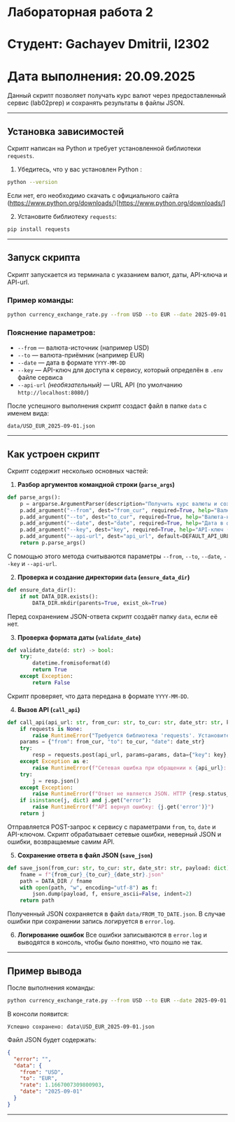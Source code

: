 # Лабораторная работа 2
# Студент: Gachayev Dmitrii, I2302
# Дата выполнения: 20.09.2025

Данный скрипт позволяет получать курс валют через предоставленный сервис (lab02prep) и сохранять результаты в файлы JSON.

---

## Установка зависимостей

Скрипт написан на Python и требует установленной библиотеки `requests`.

1. Убедитесь, что у вас установлен Python :

```bash
python --version
```

Если нет, его необходимо скачать с официального сайта (https://www.python.org/downloads/)[https://www.python.org/downloads/]

2. Установите библиотеку `requests`:

```bash
pip install requests
```

---

## Запуск скрипта

Скрипт запускается из терминала с указанием валют, даты, API-ключа и API-url.

### Пример команды:

```bash
python currency_exchange_rate.py --from USD --to EUR --date 2025-09-01 --key EXAMPLEAPIKEY
```

### Пояснение параметров:

* `--from` — валюта-источник (например USD)
* `--to` — валюта-приёмник (например EUR)
* `--date` — дата в формате `YYYY-MM-DD`
* `--key` — API-ключ для доступа к сервису, который определён в `.env` файле сервиса
* `--api-url` *(необязательный)* — URL API (по умолчанию `http://localhost:8080/`)

После успешного выполнения скрипт создаст файл в папке `data` с именем вида:

```
data/USD_EUR_2025-09-01.json
```

---

## Как устроен скрипт

Скрипт содержит несколько основных частей:

1. **Разбор аргументов командной строки (`parse_args`)**
```python
def parse_args():
    p = argparse.ArgumentParser(description="Получить курс валюты и сохранить JSON")
    p.add_argument("--from", dest="from_cur", required=True, help="Валюта-источник, например USD")
    p.add_argument("--to", dest="to_cur", required=True, help="Валюта-назначение, например EUR")
    p.add_argument("--date", dest="date", required=True, help="Дата в формате YYYY-MM-DD")
    p.add_argument("--key", dest="key", required=True, help="API-ключ (отправляется в теле POST)")
    p.add_argument("--api-url", dest="api_url", default=DEFAULT_API_URL, help="URL API (по умолчанию http://localhost:8080/)")
    return p.parse_args()
```
   С помощью этого метода считываются параметры `--from`, `--to`, `--date`, `--key` и `--api-url`.

2. **Проверка и создание директории `data` (`ensure_data_dir`)**
```python
def ensure_data_dir():
    if not DATA_DIR.exists():
        DATA_DIR.mkdir(parents=True, exist_ok=True)
```
   Перед сохранением JSON-ответа скрипт создаёт папку `data`, если её нет.

3. **Проверка формата даты (`validate_date`)**
```python
def validate_date(d: str) -> bool:
    try:
        datetime.fromisoformat(d)
        return True
    except Exception:
        return False
```
   Скрипт проверяет, что дата передана в формате `YYYY-MM-DD`.

4. **Вызов API (`call_api`)**
```python
def call_api(api_url: str, from_cur: str, to_cur: str, date_str: str, key: str) -> dict:
    if requests is None:
        raise RuntimeError("Требуется библиотека 'requests'. Установите: pip install requests")
    params = {"from": from_cur, "to": to_cur, "date": date_str}
    try:
        resp = requests.post(api_url, params=params, data={"key": key}, timeout=10)
    except Exception as e:
        raise RuntimeError(f"Сетевая ошибка при обращении к {api_url}: {e}")
    try:
        j = resp.json()
    except Exception:
        raise RuntimeError(f"Ответ не является JSON. HTTP {resp.status_code}: {resp.text!r}")
    if isinstance(j, dict) and j.get("error"):
        raise RuntimeError(f"API вернул ошибку: {j.get('error')}")
    return j

```
   Отправляется POST-запрос к сервису с параметрами `from`, `to`, `date` и API-ключом.
   Скрипт обрабатывает сетевые ошибки, неверный JSON и ошибки, возвращаемые самим API.

5. **Сохранение ответа в файл JSON (`save_json`)**
```python
def save_json(from_cur: str, to_cur: str, date_str: str, payload: dict):
    fname = f"{from_cur}_{to_cur}_{date_str}.json"
    path = DATA_DIR / fname
    with open(path, "w", encoding="utf-8") as f:
        json.dump(payload, f, ensure_ascii=False, indent=2)
    return path
```
   Полученный JSON сохраняется в файл `data/FROM_TO_DATE.json`.
   В случае ошибки при сохранении запись логируется в `error.log`.

6. **Логирование ошибок**
   Все ошибки записываются в `error.log` и выводятся в консоль, чтобы было понятно, что пошло не так.

---

## Пример вывода

После выполнения команды:

```bash
python currency_exchange_rate.py --from USD --to EUR --date 2025-09-01 --key DMITRIIGACHAYEV --api-url http://localhost:8080/
```

В консоли появится:

```
Успешно сохранено: data\USD_EUR_2025-09-01.json
```

Файл JSON будет содержать:

```json
{
  "error": "",
  "data": {
    "from": "USD",
    "to": "EUR",
    "rate": 1.1667007309800903,
    "date": "2025-09-01"
  }
}
```

---
